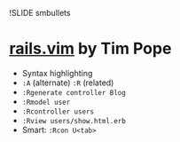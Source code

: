 !SLIDE smbullets
# [rails.vim](https://github.com/tpope/vim-rails) by Tim Pope

* Syntax highlighting
* `:A` (alternate) `:R` (related)
* `:Rgenerate controller Blog`
* `:Rmodel user`
* `:Rcontroller users`
* `:Rview users/show.html.erb`
* Smart: `:Rcon U<tab>`
